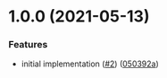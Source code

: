 # 1.0.0 (2021-05-13)


### Features

* initial implementation ([#2](https://github.com/w2-yamaguchi/gatsby-remark-blog-card/issues/2)) ([050392a](https://github.com/w2-yamaguchi/gatsby-remark-blog-card/commit/050392a911db2d5716c49ca62831f5c7977bc257))
